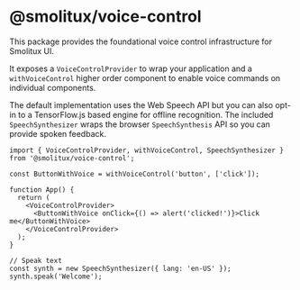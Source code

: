 # @smolitux/voice-control

This package provides the foundational voice control infrastructure for Smolitux UI.

It exposes a `VoiceControlProvider` to wrap your application and a `withVoiceControl` higher order component to enable voice commands on individual components.

The default implementation uses the Web Speech API but you can also opt-in to a TensorFlow.js based engine for offline recognition. The included `SpeechSynthesizer` wraps the browser `SpeechSynthesis` API so you can provide spoken feedback.

```tsx
import { VoiceControlProvider, withVoiceControl, SpeechSynthesizer } from '@smolitux/voice-control';

const ButtonWithVoice = withVoiceControl('button', ['click']);

function App() {
  return (
    <VoiceControlProvider>
      <ButtonWithVoice onClick={() => alert('clicked!')}>Click me</ButtonWithVoice>
    </VoiceControlProvider>
  );
}

// Speak text
const synth = new SpeechSynthesizer({ lang: 'en-US' });
synth.speak('Welcome');
```
